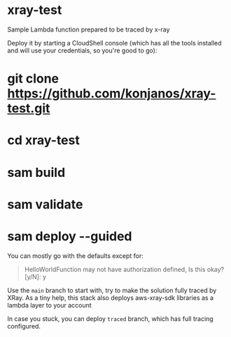 # xray-test
Sample Lambda function prepared to be traced by x-ray

Deploy it by starting a CloudShell console (which has all the tools installed and will use your credentials, so you're good to go):
# git clone https://github.com/konjanos/xray-test.git
# cd xray-test
# sam build
# sam validate
# sam deploy --guided

You can mostly go with the defaults except for:
> HelloWorldFunction may not have authorization defined, Is this okay? [y/N]: y

Use the `main` branch to start with, try to make the solution fully traced by XRay. As a tiny help, this stack also deploys aws-xray-sdk libraries as a lambda layer to your account

In case you stuck, you can deploy `traced` branch, which has full tracing configured.

